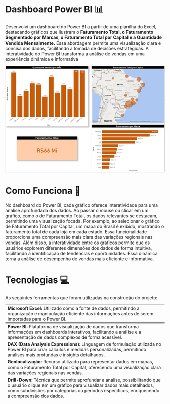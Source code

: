 # Dashboard Power BI 📊

Desenvolvi um dashboard no Power BI a partir de uma planilha do Excel, destacando gráficos que ilustram o **Faturamento Total, o Faturamento Segmentado por Marcas, o Faturamento Total por Capital e a Quantidade Vendida Mensalmente.** Essa abordagem permite uma visualização clara e concisa dos dados, facilitando a tomada de decisões estratégicas. A interatividade do Power BI transforma a análise de vendas em uma experiência dinâmica e informativa

<div>
<img src="Dashboard/dashboardpowerbi.png" width="700px" />

# Como Funciona 📌

No dashboard do Power BI, cada gráfico oferece interatividade para uma análise aprofundada dos dados. Ao passar o mouse ou clicar em um gráfico, como o de Faturamento Total, os dados relevantes se destacam, permitindo uma visualização focada. Por exemplo, ao selecionar o gráfico de Faturamento Total por Capital, um mapa do Brasil é exibido, mostrando o faturamento total de cada loja em cada estado. Essa funcionalidade proporciona uma compreensão mais clara das variações regionais nas vendas.
Além disso, a interatividade entre os gráficos permite que os usuários explorem diferentes dimensões dos dados de forma intuitiva, facilitando a identificação de tendências e oportunidades. Essa dinâmica torna a análise de desempenho de vendas mais eficiente e informativa.

# Tecnologias  💻
As seguintes ferramentas que foram utilizadas na construção do projeto:
<table>
  <thead>
    <tbody>
    <td> <b>Microsoft Excel:</b> Utilizado como a fonte de dados, permitindo a organização e manipulação eficiente das informações antes de serem importadas para o Power BI.</td>
  </thead>
    <thead>
      <td> <b>Power BI:</b> Plataforma de visualização de dados que transforma informações em dashboards interativos, facilitando a análise e a apresentação de dados complexos de forma acessível. </td>
    </thead>
    <thead>
      <td> <b>DAX (Data Analysis Expressions):</b> Linguagem de formulação utilizada no Power BI para criar cálculos e medidas personalizadas, permitindo análises mais profundas e insights detalhados.</td>
    <thead>
      <td> <b>Geolocalização:</b> Recurso utilizado para representar dados em mapas, como o Faturamento Total por Capital, oferecendo uma visualização clara das variações regionais nas vendas.</td>
    </thead>
    <thead>
      <td> <b>Drill-Down:</b> Técnica que permite aprofundar a análise, possibilitando que o usuário clique em um gráfico para visualizar dados mais detalhados, como subdivisões por categorias ou períodos específicos, enriquecendo a compreensão dos dados.</td>
    </thead>
  </tbody>
</table>
